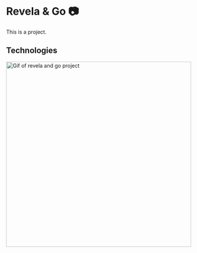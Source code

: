 # Revela & Go 📷

This is a project.

## Technologies

<img src="https://i.ibb.co/FqmkZ8N/revelaandgogifdos.gif" alt="Gif of revela and go project" style="height: 500px;" />
